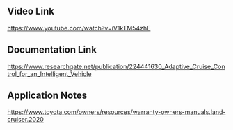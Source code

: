 ## Video Link
https://www.youtube.com/watch?v=iV1kTM54zhE

## Documentation Link
https://www.researchgate.net/publication/224441630_Adaptive_Cruise_Control_for_an_Intelligent_Vehicle

## Application Notes
https://www.toyota.com/owners/resources/warranty-owners-manuals.land-cruiser.2020
